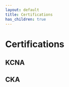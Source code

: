 ```yaml
---
layout: default
title: Certifications
has_children: true
---
```


# Certifications


## KCNA

## CKA

